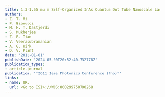 ```yaml
---
title: 1.3-1.55 mu m Self-Organized InAs Quantum Dot Tube Nanoscale Lasers on Silicon
authors:
- Z. T. Mi
- P. Bianucci
- M. H. T. Dastjerdi
- S. Mukherjee
- Z. B. Tian
- V. Veerasubramanian
- A. G. Kirk
- D. V. Plant
date: '2011-01-01'
publishDate: '2024-05-30T20:52:40.732778Z'
publication_types:
- article-journal
publication: '*2011 Ieee Photonics Conference (Pho)*'
links:
- name: URL
  url: <Go to ISI>://WOS:000299750700268
---
```

